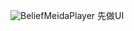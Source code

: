 ![BeliefMeidaPlayer](https://github.com/1250890838/BeliefMusicPlayer/assets/57135698/ccd76c09-0a92-4c0a-97d0-3c4c892595c7)
先做UI
